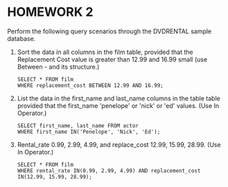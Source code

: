 # HOMEWORK 2

Perform the following query scenarios through the DVDRENTAL sample database.

1. Sort the data in all columns in the film table, provided that the Replacement Cost value is greater than 12.99 and 16.99 small (use Between - and its structure.)
    ```
    SELECT * FROM film
    WHERE replacement_cost BETWEEN 12.99 AND 16.99;
    ```
2. List the data in the first_name and last_name columns in the table table provided that the first_name 'penelope' or 'nick' or 'ed' values. (Use In Operator.)
    ```
    SELECT first_name, last_name FROM actor
    WHERE first_name IN('Penelope', 'Nick', 'Ed');
    ```
3. Rental_rate 0.99, 2.99, 4.99, and replace_cost 12.99, 15.99, 28.99. (Use In Operator.)
    ```
    SELECT * FROM film
    WHERE rental_rate IN(0.99, 2.99, 4.99) AND replacement_cost IN(12.99, 15.99, 28.99);
    ```

